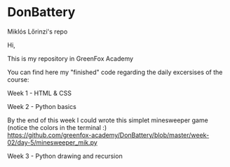 # DonBattery
Miklós Lőrinzi's repo

Hi,

This is my repository in GreenFox Academy

You can find here my "finished" code regarding the daily excersises of the course:

Week 1 - HTML & CSS

Week 2 - Python basics

  By the end of this week I could wrote this simplet minesweeper game (notice the colors in the terminal :)  
  https://github.com/greenfox-academy/DonBattery/blob/master/week-02/day-5/minesweeper_mik.py

Week 3 - Python drawing and recursion
